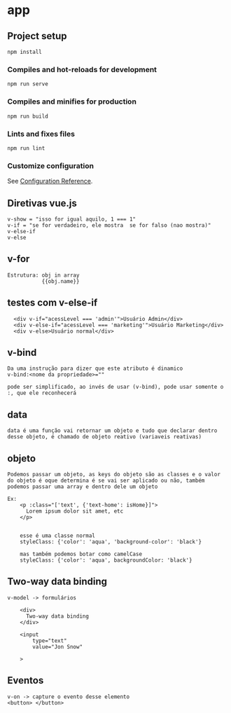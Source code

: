 # app

## Project setup
```
npm install
```

### Compiles and hot-reloads for development
```
npm run serve
```

### Compiles and minifies for production
```
npm run build
```

### Lints and fixes files
```
npm run lint
```

### Customize configuration
See [Configuration Reference](https://cli.vuejs.org/config/).





## Diretivas vue.js
```
v-show = "isso for igual aquilo, 1 === 1"
v-if = "se for verdadeiro, ele mostra  se for falso (nao mostra)"
v-else-if
v-else
```

## v-for
```
Estrutura: obj in array
           {{obj.name}}
```
## testes com v-else-if
```
  <div v-if="acessLevel === 'admin'">Usuário Admin</div>
  <div v-else-if="acessLevel === 'marketing'">Usuário Marketing</div>
  <div v-else>Usuário normal</div>
```

## v-bind
```
Da uma instrução para dizer que este atributo é dinamico
v-bind:<nome da propriedade>=""

pode ser simplificado, ao invés de usar (v-bind), pode usar somente o :, que ele reconhecerá
```

## data
```
data é uma função vai retornar um objeto e tudo que declarar dentro desse objeto, é chamado de objeto reativo (variaveis reativas)
```

## objeto
```
Podemos passar um objeto, as keys do objeto são as classes e o valor do objeto é oque determina é se vai ser aplicado ou não, também podemos passar uma array e dentro dele um objeto

Ex:
    <p :class="['text', {'text-home': isHome}]">
      Lorem ipsum dolor sit amet, etc
    </p>


    esse é uma classe normal
    styleClass: {'color': 'aqua', 'background-color': 'black'}
    
    mas também podemos botar como camelCase
    styleClass: {'color': 'aqua', backgroundColor: 'black'}
```

## Two-way data binding
```
v-model -> formulários

    <div>
      Two-way data binding
    </div>

    <input
        type="text"
        value="Jon Snow"

    >
```

## Eventos
```
v-on -> capture o evento desse elemento
<button> </button>
```